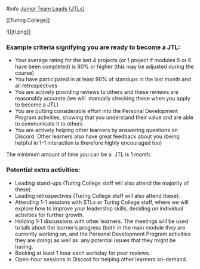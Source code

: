 #info [Junior Team Leads (JTLs)](https://turingcollege.atlassian.net/wiki/spaces/DLG/pages/537396988/Junior+Team+Leads+JTLs)

[[Turing College]]

![[jtl.png]]

### **Example criteria signifying you are ready to become a JTL:**

- Your average rating for the last 4 projects (or 1 project if modules 5 or 6 have been completed) is 90% or higher (this may be adjusted during the course)  
- You have participated in at least 90% of standups in the last month and all retrospectives
- You are actively providing reviews to others and these reviews are reasonably accurate (we will  manually checking these when you apply to become a JTL)
- You are putting considerable effort into the Personal Development Program activities, showing that you understand their value and are able to communicate it to others
- You are actively helping other learners by answering questions on Discord. Other learners also have great feedback about you (being helpful in 1-1 interaction is therefore highly encouraged too)

The minimum amount of time you can be a  JTL is 1 month.

### **Potential extra activities:**
- Leading stand-ups (Turing College staff will also attend the majority of these).
- Leading retrospectives (Turing College staff will also attend these).
- Attending 1-1 sessions with STLs or Turing College staff, where we will explore how to improve your leadership skills, deciding on individual activities for further growth.
- Holding 1-1 discussions with other learners. The meetings will be used to talk about the learner’s progress (both in the main module they are currently working on, and the Personal Development Program activities they are doing) as well as  any potential issues that they might be having.
- Booking at least 1 hour each workday for peer reviews.
-   Open-hour sessions in Discord for helping other learners on-demand.

